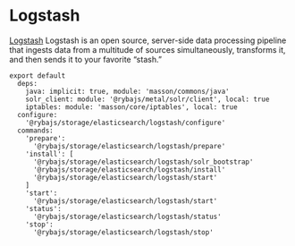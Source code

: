 
# Logstash

[Logstash](https://www.elastic.co/products/logstash) Logstash is an open source, server-side data processing pipeline that ingests data from a multitude of sources simultaneously, transforms it, and then sends it to your favorite “stash.”

    export default
      deps:
        java: implicit: true, module: 'masson/commons/java'
        solr_client: module: '@rybajs/metal/solr/client', local: true
        iptables: module: 'masson/core/iptables', local: true
      configure:
        '@rybajs/storage/elasticsearch/logstash/configure'
      commands:
        'prepare':
          '@rybajs/storage/elasticsearch/logstash/prepare'
        'install': [
          '@rybajs/storage/elasticsearch/logstash/solr_bootstrap'
          '@rybajs/storage/elasticsearch/logstash/install'
          '@rybajs/storage/elasticsearch/logstash/start'
        ]
        'start':
          '@rybajs/storage/elasticsearch/logstash/start'
        'status':
          '@rybajs/storage/elasticsearch/logstash/status'
        'stop':
          '@rybajs/storage/elasticsearch/logstash/stop'
